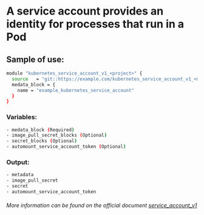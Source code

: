 # A service account provides an identity for processes that run in a Pod

## Sample of use:

```bash
module "kubernetes_service_account_v1_<project>" {
  source   = "git::https://example.com/kubernetes_service_account_v1_<my_repo>.git"
  medata_block = {
    name = "example_kubernetes_service_account"
  }
}
```

### Variables:

```bash
- medata_block (Required)
- image_pull_secret_blocks (Optional)
- secret_blocks (Optional)
- automount_service_account_token (Optional)
```

### Output:

```bash
- metadata
- image_pull_secret
- secret
- automount_service_account_token
```

###### More information can be found on the official document [service_account_v1](https://registry.terraform.io/providers/hashicorp/kubernetes/latest/docs/resources/service_account_v1)